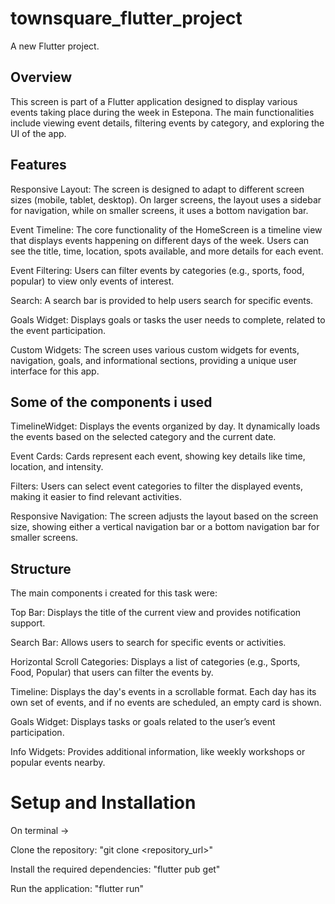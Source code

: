 # townsquare_flutter_project

A new Flutter project.

## Overview

This screen is part of a Flutter application designed to display various events taking place during the week in Estepona. The main functionalities include viewing event details, filtering events by category, and exploring the UI of the app.

## Features
Responsive Layout: The screen is designed to adapt to different screen sizes (mobile, tablet, desktop). On larger screens, the layout uses a sidebar for navigation, while on smaller screens, it uses a bottom navigation bar.

Event Timeline: The core functionality of the HomeScreen is a timeline view that displays events happening on different days of the week. Users can see the title, time, location, spots available, and more details for each event.

Event Filtering: Users can filter events by categories (e.g., sports, food, popular) to view only events of interest.

Search: A search bar is provided to help users search for specific events.

Goals Widget: Displays goals or tasks the user needs to complete, related to the event participation.

Custom Widgets: The screen uses various custom widgets for events, navigation, goals, and informational sections, providing a unique user interface for this app.

## Some of the components i used

TimelineWidget: Displays the events organized by day. It dynamically loads the events based on the selected category and the current date.

Event Cards: Cards represent each event, showing key details like time, location, and intensity.

Filters: Users can select event categories to filter the displayed events, making it easier to find relevant activities.

Responsive Navigation: The screen adjusts the layout based on the screen size, showing either a vertical navigation bar or a bottom navigation bar for smaller screens.

## Structure
The main components i created for this task were:

Top Bar: Displays the title of the current view and provides notification support.

Search Bar: Allows users to search for specific events or activities.

Horizontal Scroll Categories: Displays a list of categories (e.g., Sports, Food, Popular) that users can filter the events by.

Timeline: Displays the day's events in a scrollable format. Each day has its own set of events, and if no events are scheduled, an empty card is shown.

Goals Widget: Displays tasks or goals related to the user’s event participation.

Info Widgets: Provides additional information, like weekly workshops or popular events nearby.

# Setup and Installation
On terminal ->

Clone the repository:
"git clone <repository_url>"

Install the required dependencies:
"flutter pub get"

Run the application:
"flutter run"



